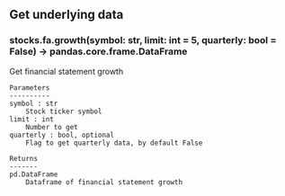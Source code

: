 ## Get underlying data 
### stocks.fa.growth(symbol: str, limit: int = 5, quarterly: bool = False) -> pandas.core.frame.DataFrame

Get financial statement growth

    Parameters
    ----------
    symbol : str
        Stock ticker symbol
    limit : int
        Number to get
    quarterly : bool, optional
        Flag to get quarterly data, by default False

    Returns
    -------
    pd.DataFrame
        Dataframe of financial statement growth
